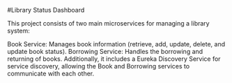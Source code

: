 #Library Status Dashboard

This project consists of two main microservices for managing a library system:

Book Service: Manages book information (retrieve, add, update, delete, and update book status).
Borrowing Service: Handles the borrowing and returning of books.
Additionally, it includes a Eureka Discovery Service for service discovery, allowing the Book and Borrowing services to communicate with each other.

